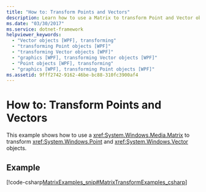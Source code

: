 ```yaml
---
title: "How to: Transform Points and Vectors"
description: Learn how to use a Matrix to transform Point and Vector objects.
ms.date: "03/30/2017"
ms.service: dotnet-framework
helpviewer_keywords: 
  - "Vector objects [WPF], transforming"
  - "transforming Point objects [WPF]"
  - "transforming Vector objects [WPF]"
  - "graphics [WPF], transforming Vector objects [WPF]"
  - "Point objects [WPF], transforming"
  - "graphics [WPF], transforming Point objects [WPF]"
ms.assetid: 9fff2742-9162-46be-bc88-310fc3900af4
---
```

# How to: Transform Points and Vectors

This example shows how to use a <xref:System.Windows.Media.Matrix> to transform <xref:System.Windows.Point> and <xref:System.Windows.Vector> objects.  
  
## Example  

[!code-csharp[MatrixExamples_snip#MatrixTransformExamples_csharp](~/samples/snippets/csharp/VS_Snippets_Wpf/MatrixExamples_snip/CSharp/MatrixExample.cs#matrixtransformexamples_csharp)]
